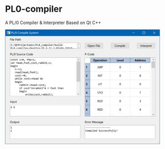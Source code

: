# PL0-compiler
A PL/0 Compiler &amp; Interpreter Based on Qt C++

![image](https://github.com/zhnyuren/PL0-compiler/blob/master/res.png)
